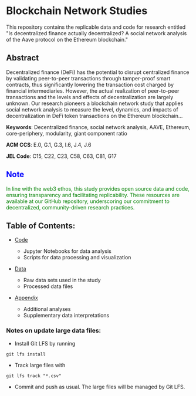 # Blockchain Network Studies

This repository contains the replicable data and code for research entitled "Is decentralized finance actually decentralized? A social network analysis of the Aave protocol on the Ethereum blockchain." 

<div>
    <h2>Abstract</h2>
    <p>Decentralized finance (DeFi) has the potential to disrupt centralized finance by validating peer-to-peer transactions through tamper-proof smart contracts, thus significantly lowering the transaction cost charged by financial intermediaries. However, the actual realization of peer-to-peer transactions and the levels and effects of decentralization are largely unknown. Our research pioneers a blockchain network study that applies social network analysis to measure the level, dynamics, and impacts of decentralization in DeFi token transactions on the Ethereum blockchain...</p>
    <p><strong>Keywords</strong>: Decentralized finance, social network analysis, AAVE, Ethereum, core-periphery, modularity, giant component ratio</p>
    <p><strong>ACM CCS</strong>: E.0, G.1, G.3,  I.6, J.4, J.6</p>
    <p><strong>JEL Code</strong>: C15, C22, C23, C58, C63, C81, G17</p>
    <h2 style="color: blue;">Note</h2>
    <p style="color: green;">In line with the web3 ethos, this study provides open source data and code, ensuring transparency and facilitating replicability. These resources are available at our GitHub repository, underscoring our commitment to decentralized, community-driven research practices.</p>
</div>




## Table of Contents:

- [Code](https://github.com/Blockchain-Network-Studies/BNS/tree/main/Code)
    - Jupyter Notebooks for data analysis
    - Scripts for data processing and visualization
- [Data](https://github.com/Blockchain-Network-Studies/BNS/tree/main/Data)
    - Raw data sets used in the study
    - Processed data files

- [Appendix](https://github.com/Blockchain-Network-Studies/BNS/tree/main/Appendix)
    - Additional analyses
    - Supplementary data interpretations

### Notes on update large data files:

- Install Git LFS by running
```
git lfs install
```
- Track large files with 

```
git lfs track "*.csv"
```
- Commit and push as usual. The large files will be managed by Git LFS.